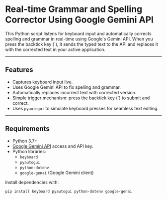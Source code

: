 # Real-time Grammar and Spelling Corrector Using Google Gemini API

This Python script listens for keyboard input and automatically corrects spelling and grammar in real-time using Google's Gemini API. When you press the backtick key (`), it sends the typed text to the API and replaces it with the corrected text in your active application.

---

## Features

- Captures keyboard input live.
- Uses Google Gemini API to fix spelling and grammar.
- Automatically replaces incorrect text with corrected version.
- Simple trigger mechanism: press the backtick key (`) to submit and correct.
- Uses `pyautogui` to simulate keyboard presses for seamless text editing.

---

## Requirements

- Python 3.7+
- [Google Gemini API](https://developers.google.com/genai) access and API key.
- Python libraries:
  - `keyboard`
  - `pyautogui`
  - `python-dotenv`
  - `google-genai` (Google Gemini client)
  
Install dependencies with:

```bash
pip install keyboard pyautogui python-dotenv google-genai

